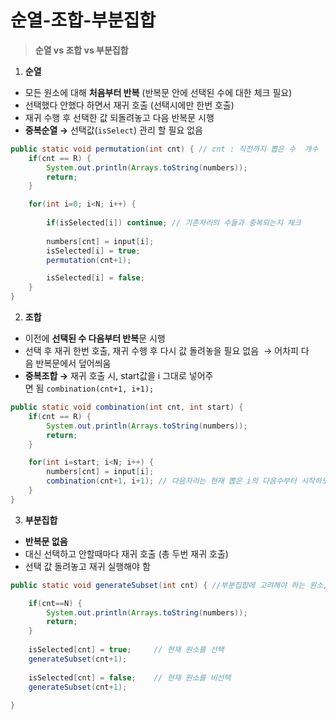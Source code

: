 # 순열-조합-부분집합

> **순열 vs 조합 vs 부분집합**
> 
1. **순열**
- 모든 원소에 대해 **처음부터 반복** (반복문 안에 선택된 수에 대한 체크 필요)
- 선택했다 안했다 하면서 재귀 호출 (선택시에만 한번 호출)
- 재귀 수행 후 선택한 값 되돌려놓고 다음 반복문 시행
- **중복순열 →** 선택값(`isSelect`) 관리 할 필요 없음

```java
public static void permutation(int cnt) { // cnt : 직전까지 뽑은 수  개수
	if(cnt == R) {              
		System.out.println(Arrays.toString(numbers));
        return;
	}

	for(int i=0; i<N; i++) {  
		
		if(isSelected[i]) continue; // 기존자리의 수들과 중복되는지 체크
		
		numbers[cnt] = input[i];
		isSelected[i] = true;
		permutation(cnt+1);

		isSelected[i] = false;
	}
}
```

2. **조합**
- 이전에 **선택된 수 다음부터 반복**문 시행
- 선택 후 재귀 한번 호출, 재귀 수행 후 다시 값 돌려놓을 필요 없음 
→ 어차피 다음 반복문에서 덮어씌움
- **중복조합 →** 재귀 호출 시, start값을 i 그대로 넣어주면 됨 `combination(cnt+1, i+1);`

```java
public static void combination(int cnt, int start) {
	if(cnt == R) {              
		System.out.println(Arrays.toString(numbers));
		return;
	}

	for(int i=start; i<N; i++) { 
		numbers[cnt] = input[i];
		combination(cnt+1, i+1); // 다음자리는 현재 뽑은 i의 다음수부터 시작하도록 전달
	}
}
```

3. **부분집합**
- **반복문 없음**
- 대신 선택하고 안할때마다 재귀 호출 (총 두번 재귀 호출)
- 선택 값 돌려놓고 재귀 실행해야 함

```java
public static void generateSubset(int cnt) { //부분집합에 고려해야 하는 원소, 직전까지 고려한 원소 수

    if(cnt==N) {	          
        System.out.println(Arrays.toString(numbers));
        return;
    }
                                
    isSelected[cnt] = true;     // 현재 원소를 선택
    generateSubset(cnt+1);
    
    isSelected[cnt] = false;    // 현재 원소를 비선택
    generateSubset(cnt+1);
	
}
```

   
